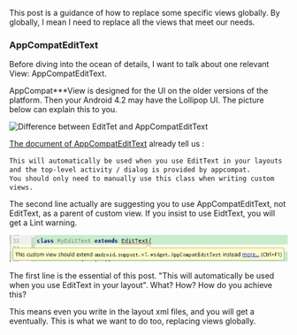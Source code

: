This post is a guidance of how to replace some specific views globally. By globally, I mean I need to replace all the views that meet our needs. 

### AppCompatEditText
Before diving into the ocean of details, I want to talk about one relevant View: AppCompatEditText.

AppCompat***View is designed for the UI on the older versions of the platform. Then your Android 4.2 may have the Lollipop UI.  The picture below can explain this to you.

![Difference between EditTet and AppCompatEditText](http://upload-images.jianshu.io/upload_images/2833342-3e0976fadc11aef7.png?imageMogr2/auto-orient/strip%7CimageView2/2/w/1240)

[The document of AppCompatEditText](https://developer.android.com/reference/android/support/v7/widget/AppCompatEditText.html) already tell us :
```
This will automatically be used when you use EditText in your layouts and the top-level activity / dialog is provided by appcompat.
You should only need to manually use this class when writing custom views.
```

The second line actually are suggesting you to use AppCompatEditText, not EditText, as a parent of custom view. If you insist to use EidtText, you will get a Lint warning.

![](./_image/2017-10-09-19-10-43.jpg)

The first line is the essential of this post. "This will automatically be used when you use EditText in your layout". What? How? How do you achieve this? 

This means even you write <EditText> in the layout xml files, and you will get a <AppCompatEditText> eventually. This is what we want to do too, replacing views globally.

